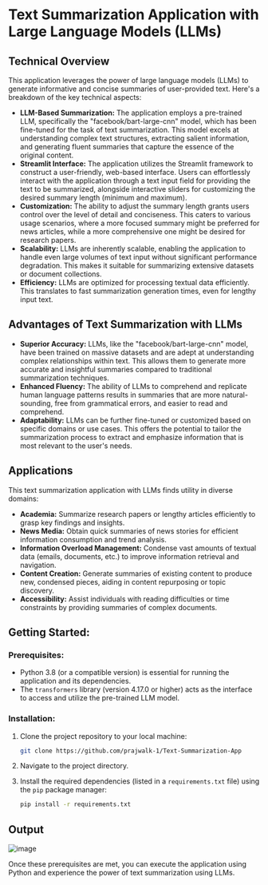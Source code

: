 # **Text Summarization Application with Large Language Models (LLMs)**

## **Technical Overview**

This application leverages the power of large language models (LLMs) to generate informative and concise summaries of user-provided text. Here's a breakdown of the key technical aspects:

- **LLM-Based Summarization:** The application employs a pre-trained LLM, specifically the "facebook/bart-large-cnn" model, which has been fine-tuned for the task of text summarization. This model excels at understanding complex text structures, extracting salient information, and generating fluent summaries that capture the essence of the original content.
- **Streamlit Interface:** The application utilizes the Streamlit framework to construct a user-friendly, web-based interface. Users can effortlessly interact with the application through a text input field for providing the text to be summarized, alongside interactive sliders for customizing the desired summary length (minimum and maximum).
- **Customization:** The ability to adjust the summary length grants users control over the level of detail and conciseness. This caters to various usage scenarios, where a more focused summary might be preferred for news articles, while a more comprehensive one might be desired for research papers.
- **Scalability:** LLMs are inherently scalable, enabling the application to handle even large volumes of text input without significant performance degradation. This makes it suitable for summarizing extensive datasets or document collections.
- **Efficiency:** LLMs are optimized for processing textual data efficiently. This translates to fast summarization generation times, even for lengthy input text.

## **Advantages of Text Summarization with LLMs**

- **Superior Accuracy:** LLMs, like the "facebook/bart-large-cnn" model, have been trained on massive datasets and are adept at understanding complex relationships within text. This allows them to generate more accurate and insightful summaries compared to traditional summarization techniques.
- **Enhanced Fluency:** The ability of LLMs to comprehend and replicate human language patterns results in summaries that are more natural-sounding, free from grammatical errors, and easier to read and comprehend.
- **Adaptability:** LLMs can be further fine-tuned or customized based on specific domains or use cases. This offers the potential to tailor the summarization process to extract and emphasize information that is most relevant to the user's needs.

## **Applications**

This text summarization application with LLMs finds utility in diverse domains:

- **Academia:** Summarize research papers or lengthy articles efficiently to grasp key findings and insights.
- **News Media:** Obtain quick summaries of news stories for efficient information consumption and trend analysis.
- **Information Overload Management:** Condense vast amounts of textual data (emails, documents, etc.) to improve information retrieval and navigation.
- **Content Creation:** Generate summaries of existing content to produce new, condensed pieces, aiding in content repurposing or topic discovery.
- **Accessibility:** Assist individuals with reading difficulties or time constraints by providing summaries of complex documents.

## **Getting Started:**

### **Prerequisites:**

- Python 3.8 (or a compatible version) is essential for running the application and its dependencies.
- The `transformers` library (version 4.17.0 or higher) acts as the interface to access and utilize the pre-trained LLM model.

### **Installation:**

1. Clone the project repository to your local machine:
   ```bash
   git clone https://github.com/prajwalk-1/Text-Summarization-App
   ```

2. Navigate to the project directory.

3. Install the required dependencies (listed in a `requirements.txt` file) using the `pip` package manager:
   ```bash
   pip install -r requirements.txt
   ```

## Output
![image](https://github.com/user-attachments/assets/90b370f5-d959-450f-b095-3876574dcc2b)



Once these prerequisites are met, you can execute the application using Python and experience the power of text summarization using LLMs.
